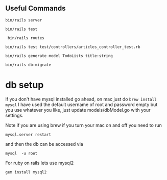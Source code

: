 ## Useful Commands

`bin/rails server`


` bin/rails test `

` bin/rails routes`

` bin/rails test test/controllers/articles_controller_test.rb `

`bin/rails generate model TodoLists title:string`

`bin/rails db:migrate`



# db setup

If you don't have mysql installed go ahead, on mac just do `brew install mysql` I have used the default username of root and password empty but you use whatever you like, just update models/dbModel.go with your settings.

Note if you are using brew if you turn your mac on and off you need to run 

`mysql.server restart`

and then the db can be accessed via 

`mysql  -u root`

For ruby on rails lets use mysql2

`gem install mysql2`